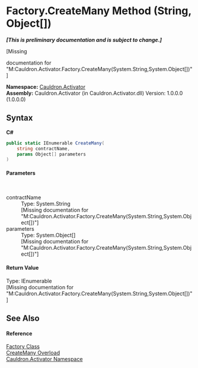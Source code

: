 # Factory.CreateMany Method (String, Object[])
 _**\[This is preliminary documentation and is subject to change.\]**_

\[Missing <summary> documentation for "M:Cauldron.Activator.Factory.CreateMany(System.String,System.Object[])"\]

**Namespace:**&nbsp;<a href="N_Cauldron_Activator">Cauldron.Activator</a><br />**Assembly:**&nbsp;Cauldron.Activator (in Cauldron.Activator.dll) Version: 1.0.0.0 (1.0.0.0)

## Syntax

**C#**<br />
``` C#
public static IEnumerable CreateMany(
	string contractName,
	params Object[] parameters
)
```


#### Parameters
&nbsp;<dl><dt>contractName</dt><dd>Type: System.String<br />\[Missing <param name="contractName"/> documentation for "M:Cauldron.Activator.Factory.CreateMany(System.String,System.Object[])"\]</dd><dt>parameters</dt><dd>Type: System.Object[]<br />\[Missing <param name="parameters"/> documentation for "M:Cauldron.Activator.Factory.CreateMany(System.String,System.Object[])"\]</dd></dl>

#### Return Value
Type: IEnumerable<br />\[Missing <returns> documentation for "M:Cauldron.Activator.Factory.CreateMany(System.String,System.Object[])"\]

## See Also


#### Reference
<a href="T_Cauldron_Activator_Factory">Factory Class</a><br /><a href="Overload_Cauldron_Activator_Factory_CreateMany">CreateMany Overload</a><br /><a href="N_Cauldron_Activator">Cauldron.Activator Namespace</a><br />